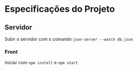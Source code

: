 # Especificações do Projeto

## Servidor

Subir o servidor com o comando `json-server --watch db.json`

### Front

Iniciar com `npm install` e `npm start`
